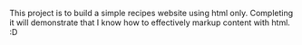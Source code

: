 This project is to build a simple recipes website using html only. Completing it will demonstrate that I know how to effectively markup content with html. :D